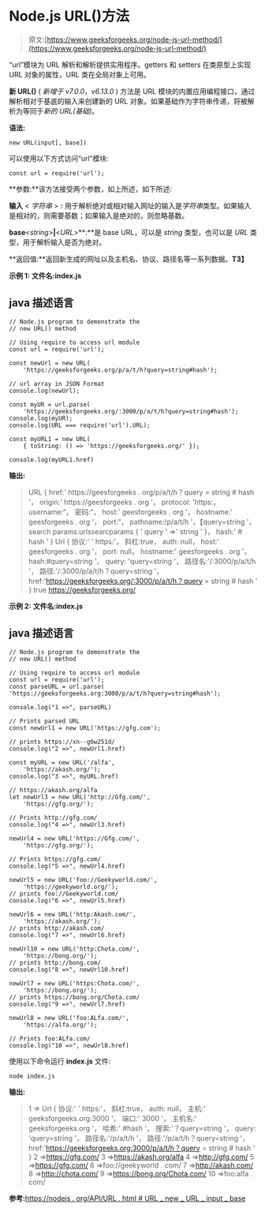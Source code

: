 # Node.js URL()方法

> 原文:[https://www.geeksforgeeks.org/node-js-url-method/](https://www.geeksforgeeks.org/node-js-url-method/)

“url”模块为 URL 解析和解析提供实用程序。getters 和 setters 在类原型上实现 URL 对象的属性，URL 类在全局对象上可用。

**新 URL()** ( *新增于 v7.0.0，v6.13.0* ) 方法是 URL 模块的内置应用编程接口，通过解析相对于基底的输入来创建新的 URL 对象。如果基础作为字符串传递，将被解析为等同于*新的 URL(基础)*。

**语法:**

```
new URL(input[, base])
```

可以使用以下方式访问“url”模块:

```
const url = require('url');
```

**参数:**该方法接受两个参数，如上所述，如下所述:

**输入** < *字符串* > **:** 用于解析绝对或相对输入网址的输入是*字符串*类型。如果输入是相对的，则需要基数；如果输入是绝对的，则忽略基数。

**base**<*string*>**|**<*URL*>**:**是 base URL，可以是 *string* 类型，也可以是 *URL* 类型，用于解析输入是否为绝对。

**返回值:**返回新生成的网址以及主机名、协议、路径名等一系列数据。**T3】**

**示例 1:** **文件名:index.js**

## java 描述语言

```
// Node.js program to demonstrate the 
// new URL() method 

// Using require to access url module 
const url = require('url');

const newUrl = new URL(
    'https://geeksforgeeks.org/p/a/t/h?query=string#hash');

// url array in JSON Format
console.log(newUrl);

const myUR = url.parse(
    'https://geeksforgeeks.org/:3000/p/a/t/h?query=string#hash');
console.log(myUR);
console.log(URL === require('url').URL);

const myURL1 = new URL(
    { toString: () => 'https://geeksforgeeks.org/' });

console.log(myURL1.href)
```

**输出:**

> URL {
> href:' https://geesforgeeks . org/p/a/t/h？query = string # hash '，
> origin:' https://geesforgeeks . org '，
> protocol: 'https:，
> username:“，
> 密码:“，
> host:' geesforgeeks . org '，
> hostname:' geesforgeeks . org '，
> port:“，
> pathname:/p/a/t/h '，【query=string '，
> search params:urlssearcparams { ' query ' =>' string ' }，
> hash:' # hash '
> }
> Url {
> 协议:' ' https:'，
> 斜杠:true，
> auth: null，
> host:' geesforgeeks . org '，
> port: null，
> hostname:' geesforgeeks . org '，
> hash:#query=string '，
> query: 'query=string '，
> 路径名:'/:3000/p/a/t/h '，
> 路径:'/:3000/p/a/t/h？query=string '，
> href:'https://geeksforgeeks.org/:3000/p/a/t/h？query = string # hash '
> }
> true
> https://geeksforgeeks.org/

**示例 2:** **文件名:index.js**

## java 描述语言

```
// Node.js program to demonstrate the 
// new URL() method 

// Using require to access url module 
const url = require('url');
const parseURL = url.parse(
'https://geeksforgeeks.org:3000/p/a/t/h?query=string#hash');

console.log("1 =>", parseURL)

// Prints parsed URL
const newUrl1 = new URL('https://gfg.com');

// prints https://xn--g6w251d/
console.log("2 =>", newUrl1.href)

const myURL = new URL('/alfa',
    'https://akash.org/');
console.log("3 =>", myURL.href)

// https://akash.org/alfa
let newUrl3 = new URL('http://Gfg.com/',
    'https://gfg.org/');

// Prints http://gfg.com/
console.log("4 =>", newUrl3.href)

newUrl4 = new URL('https://Gfg.com/',
    'https://gfg.org/');

// Prints https://gfg.com/
console.log("5 =>", newUrl4.href)

newUrl5 = new URL('foo://Geekyworld.com/',
    'https://geekyworld.org/');
// prints foo://Geekyworld.com/
console.log("6 =>", newUrl5.href)

newUrl6 = new URL('http:Akash.com/',
    'https://akash.org/');
// prints http://akash.com/
console.log("7 =>", newUrl6.href)

newUrl10 = new URL('http:Chota.com/',
    'https://bong.org/');
// prints http://bong.com/
console.log("8 =>", newUrl10.href)

newUrl7 = new URL('https:Chota.com/',
    'https://bong.org/');
// prints https://bong.org/Chota.com/
console.log("9 =>", newUrl7.href)

newUrl8 = new URL('foo:ALfa.com/',
    'https://alfa.org/');

// Prints foo:ALfa.com/
console.log("10 =>", newUrl8.href)
```

使用以下命令运行 **index.js** 文件:

```
node index.js
```

**输出:**

> 1 => Url {
> 协议:' ' https:'，
> 斜杠:true，
> auth: null，
> 主机:' geeksforgeeks.org:3000 '，
> 端口:' 3000 '，
> 主机名:' geeksforgeeks.org '，
> 哈希:' #hash '，
> 搜索:'？query=string '，
> query: 'query=string '，
> 路径名:'/p/a/t/h '，
> 路径:'/p/a/t/h？query=string '，
> href:'https://geeksforgeeks.org:3000/p/a/t/h？query = string # hash '
> }
> 2 =>https://gfg.com/
> 3 =>https://akash.org/alfa
> 4 =>http://gfg.com/
> 5 =>https://gfg.com/
> 6 =>foo://geekyworld . com/
> 7 =>http://akash.com/
> 8 =>http://chota.com/
> 9 =>https://bong.org/Chota.com/
> 10 =>foo:alfa . com/

**参考:**[https://nodejs . org/API/URL . html # URL _ new _ URL _ input _ base](https://nodejs.org/api/url.html#url_new_url_input_base)